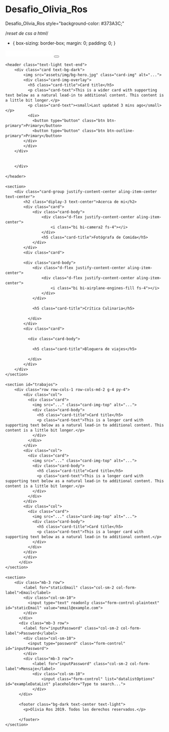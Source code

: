# Desafio_Olivia_Ros
Desafío_Olivia_Ros
style="background-color: #373A3C;"

/*reset de css a html*/
* {
    box-sizing: border-box;
    margin: 0;
    padding: 0;
}

<!DOCTYPE html>
<html lang="en">
<head>
    <meta charset="UTF-8">
    <meta name="viewport" content="width=device-width, initial-scale=1.0">
    <!--links bootstrap-->
    <link href="https://cdn.jsdelivr.net/npm/bootstrap@5.3.5/dist/css/bootstrap.min.css" rel="stylesheet" integrity="sha384-SgOJa3DmI69IUzQ2PVdRZhwQ+dy64/BUtbMJw1MZ8t5HZApcHrRKUc4W0kG879m7" crossorigin="anonymous">
    <script src="https://cdn.jsdelivr.net/npm/bootstrap@5.3.5/dist/js/bootstrap.bundle.min.js" integrity="sha384-k6d4wzSIapyDyv1kpU366/PK5hCdSbCRGRCMv+eplOQJWyd1fbcAu9OCUj5zNLiq" crossorigin="anonymous"></script>
    <!--link css-->
    <link rel="stylesheet" href="assets/css/styles.css">
    <!--link font awesome-->
    <link rel="stylesheet" href="https://use.fontawesome.com/releases/v5.6.3/css/all.css"
    integrity="sha384-UHRtZLI+pbxtHCWp1t77Bi1L4ZtiqrqD80Kn4Z8NTSRyMA2Fd33n5dQ8lWUE00s/" crossorigin="anonymous">
    <title>Desafío Olivia Ros</title>


</head>
<body>
    <nav class="navbar navbar-dark navbar-expand-lg bg-dark">
        <div class="container-fluid">
          <a class="navbar-brand" href="#"><img src="assets/img/logo.png" alt=""></a>
          <button class="navbar-toggler" type="button" data-bs-toggle="collapse" data-bs-target="#navbarSupportedContent" aria-controls="navbarSupportedContent" aria-expanded="false" aria-label="Toggle navigation">
            <span class="navbar-toggler-icon"></span>
          </button>
          <div class="collapse navbar-collapse" id="navbarSupportedContent"
          ></div>
        </div>
    </nav>

    <header class="text-light text-end">
        <div class="card text-bg-dark">
            <img src="assets/img/bg-hero.jpg" class="card-img" alt="...">
            <div class="card-img-overlay">
              <h5 class="card-title">Card title</h5>
              <p class="card-text">This is a wider card with supporting text below as a natural lead-in to additional content. This content is a little bit longer.</p>
              <p class="card-text"><small>Last updated 3 mins ago</small></p>
              <div>
                <button type="button" class="btn btn-primary">Primary</button>
                <button type="button" class="btn btn-outline-primary">Primary</button>
            </div>
            </div>
        </div>
            

        </div>

    </header>

    <section>
        <div class="card-group justify-content-center aling-item-center text-center">
            <h2 class="diplay-3 text-center">Acerca de mi</h2>
            <div class="card">
                <div class="card-body">
                    <div class="d-flex justify-content-center aling-item-center">
                        <i class="bi bi-camera2 fs-4"></i>
                    </div>
                    <h5 class="card-title">Fotógrafa de Comida</h5>
                </div>
            </div>
            <div class="card">
              
            <div class="card-body">
                <div class="d-flex justify-content-center aling-item-center">
                    <div class="d-flex justify-content-center aling-item-center">
                        <i class="bi bi-airplane-engines-fill fs-4"></i>
                    </div>
                </div>
                
                <h5 class="card-title">Crítica Culinaria</h5>
                
              </div>
            </div>
            <div class="card">
              
              <div class="card-body">
                
                <h5 class="card-title">Bloguera de viajes</h5>
                
              </div>
            </div>
        </div>
    </section>

    <section id="trabajos">
        <div class="row row-cols-1 row-cols-md-2 g-4 py-4">
            <div class="col">
              <div class="card">
                <img src="..." class="card-img-top" alt="...">
                <div class="card-body">
                  <h5 class="card-title">Card title</h5>
                  <p class="card-text">This is a longer card with supporting text below as a natural lead-in to additional content. This content is a little bit longer.</p>
                </div>
              </div>
            </div>
            <div class="col">
              <div class="card">
                <img src="..." class="card-img-top" alt="...">
                <div class="card-body">
                  <h5 class="card-title">Card title</h5>
                  <p class="card-text">This is a longer card with supporting text below as a natural lead-in to additional content. This content is a little bit longer.</p>
                </div>
              </div>
            </div>
            <div class="col">
              <div class="card">
                <img src="..." class="card-img-top" alt="...">
                <div class="card-body">
                  <h5 class="card-title">Card title</h5>
                  <p class="card-text">This is a longer card with supporting text below as a natural lead-in to additional content.</p>
                </div>
              </div>
            </div>
            </div>
          </div>
    </section>

    <section>
        <div class="mb-3 row">
            <label for="staticEmail" class="col-sm-2 col-form-label">Email</label>
            <div class="col-sm-10">
              <input type="text" readonly class="form-control-plaintext" id="staticEmail" value="email@example.com">
            </div>
          </div>
          <div class="mb-3 row">
            <label for="inputPassword" class="col-sm-2 col-form-label">Password</label>
            <div class="col-sm-10">
              <input type="password" class="form-control" id="inputPassword">
            </div>
            <div class="mb-3 row">
                <label for="inputPassword" class="col-sm-2 col-form-label">Mensaje</label>
                <div class="col-sm-10">
                    <input class="form-control" list="datalistOptions" id="exampleDataList" placeholder="Type to search...">
                </div>
          </div>

          <footer class="bg-dark text-center text-light">
            <p>Olivia Ros 2019. Todos los derechos reservados.</p>

          </footer>
    </section>
</body>
</html>